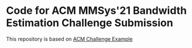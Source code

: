 # Code for ACM MMSys'21 Bandwidth Estimation Challenge Submission

This repository is based on [ACM Challenge Example](https://github.com/OpenNetLab/Challenge-Example)
